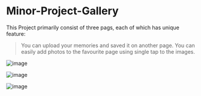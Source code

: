 # Minor-Project-Gallery
This Project primarily consist of three pags, each of which has unique feature:
> You can upload your memories and saved it on another page.
> You can easily add photos to the favourite page using single tap to the images.

![image](https://user-images.githubusercontent.com/121658198/215270149-a55f4905-26fc-4245-80a2-c8dc31a7e625.png)

![image](https://user-images.githubusercontent.com/121658198/215270187-63616648-88a4-4736-9f5f-a5aff4abdbdc.png)

![image](https://user-images.githubusercontent.com/121658198/215270318-b1c38a42-25f7-43df-a828-9e0955753bed.png)


